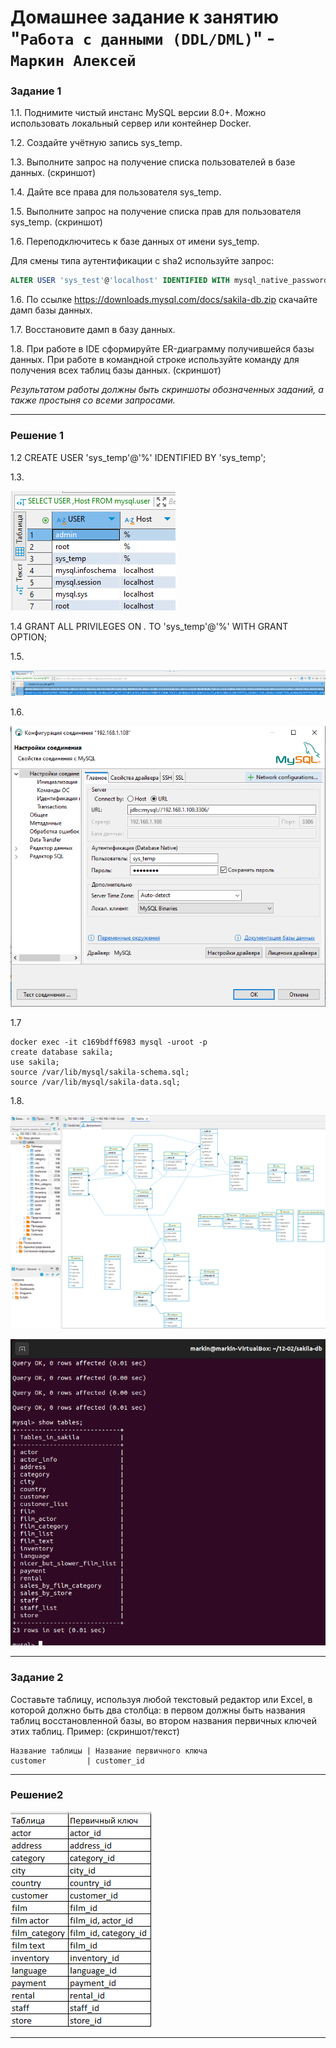 # Домашнее задание к занятию "`Работа с данными (DDL/DML)`" - `Маркин Алексей`

### Задание 1

1.1. Поднимите чистый инстанс MySQL версии 8.0+. Можно использовать локальный сервер или контейнер Docker.

1.2. Создайте учётную запись sys_temp. 

1.3. Выполните запрос на получение списка пользователей в базе данных. (скриншот)

1.4. Дайте все права для пользователя sys_temp. 

1.5. Выполните запрос на получение списка прав для пользователя sys_temp. (скриншот)

1.6. Переподключитесь к базе данных от имени sys_temp.

Для смены типа аутентификации с sha2 используйте запрос: 
```sql
ALTER USER 'sys_test'@'localhost' IDENTIFIED WITH mysql_native_password BY 'password';
```
1.6. По ссылке https://downloads.mysql.com/docs/sakila-db.zip скачайте дамп базы данных.

1.7. Восстановите дамп в базу данных.

1.8. При работе в IDE сформируйте ER-диаграмму получившейся базы данных. При работе в командной строке используйте команду для получения всех таблиц базы данных. (скриншот)

*Результатом работы должны быть скриншоты обозначенных заданий, а также простыня со всеми запросами.*

---

### Решение 1

1.2 CREATE USER 'sys_temp'@'%' IDENTIFIED BY 'sys_temp';

1.3. 

![Задание 1](https://github.com/Markin-AI/12-2/blob/main/img/1-3.png)

1.4 GRANT ALL PRIVILEGES ON *.* TO 'sys_temp'@'%' WITH GRANT OPTION;

1.5. 

![Задание 1](https://github.com/Markin-AI/12-2/blob/main/img/1-5.png)

1.6. 

![Задание 1](https://github.com/Markin-AI/12-2/blob/main/img/1-6.png)

1.7  
```
docker exec -it c169bdff6983 mysql -uroot -p
create database sakila;
use sakila;
source /var/lib/mysql/sakila-schema.sql;
source /var/lib/mysql/sakila-data.sql;
```
	 
1.8. 

![Задание 1](https://github.com/Markin-AI/12-2/blob/main/img/1-8.png)

![Задание 1](https://github.com/Markin-AI/12-2/blob/main/img/1-8-2.png)

---

### Задание 2
Составьте таблицу, используя любой текстовый редактор или Excel, в которой должно быть два столбца: в первом должны быть названия таблиц восстановленной базы, во втором названия первичных ключей этих таблиц. Пример: (скриншот/текст)
```
Название таблицы | Название первичного ключа
customer         | customer_id
```

---

### Решение2

![Задание 2](https://github.com/Markin-AI/12-2/blob/main/img/2-1.png)

---